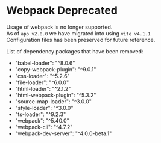 # Webpack Deprecated
  
Usage of webpack is no longer supported.  
As of `app v2.0.0` we have migrated into using `vite v4.1.1`  
Configuration files has been preserved for future reference.  

List of dependency packages that have been removed:
- "babel-loader": "^8.0.6"
- "copy-webpack-plugin": "^9.0.1"
- "css-loader": "^5.2.6"
- "file-loader": "^6.0.0"
- "html-loader": "^2.1.2"
- "html-webpack-plugin": "^5.3.2"
- "source-map-loader": "^3.0.0"
- "style-loader": "^3.0.0"
- "ts-loader": "^9.2.3"
- "webpack": "^5.40.0"
- "webpack-cli": "^4.7.2"
- "webpack-dev-server": "^4.0.0-beta.1"
